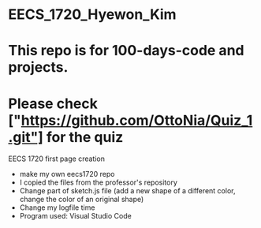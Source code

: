 # EECS_1720_Hyewon_Kim

# This repo is for 100-days-code and projects.
# Please check ["https://github.com/OttoNia/Quiz_1.git"] for the quiz

EECS 1720 first page creation

- make my own eecs1720 repo
- I copied the files from the professor's repository
- Change part of sketch.js file (add a new shape of a different color, change the color of an original shape)
- Change my logfile time
- Program used: Visual Studio Code
